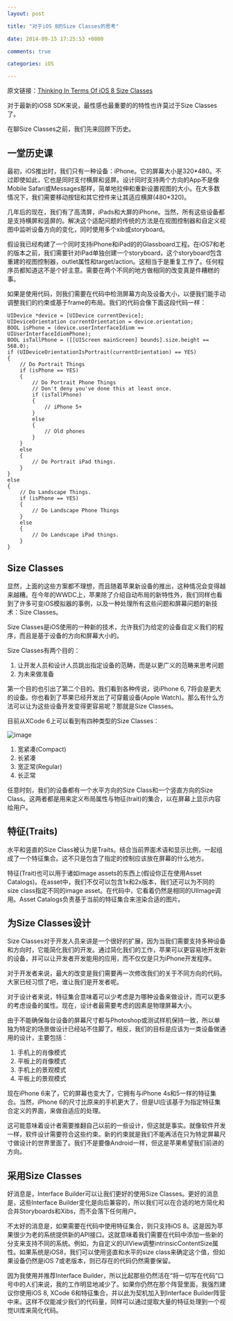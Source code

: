 ```yaml
---
layout: post

title: "对于iOS 8的Size Classes的思考"

date: 2014-09-15 17:25:53 +0800

comments: true

categories: iOS

---
```


原文链接：[Thinking In Terms Of iOS 8 Size Classes](http://carpeaqua.com/2014/06/14/thinking-in-terms-of-ios-8-size-classes/)

对于最新的iOS8 SDK来说，最性感也最重要的的特性也许莫过于Size Classes了。

在聊Size Classes之前，我们先来回顾下历史。

## 一堂历史课

最初，iOS推出时，我们只有一种设备：iPhone。它的屏幕大小是320\*480。不过即使如此，它也是同时支付横屏和竖屏。设计同时支持两个方向的App不是像Mobile Safari或Messages那样，简单地拉伸和重新设置视图的大小。在大多数情况下，我们需要移动按钮和其它控件来让其适应横屏(480\*320)。

几年后的现在，我们有了高清屏，iPads和大屏的iPhone。当然，所有这些设备都是支持横屏和竖屏的。解决这个适配问题的传统的方法是在视图控制器和自定义视图中监听设备方向的变化，同时使用多个xib或storyboard。

假设我已经构建了一个同时支持iPhone和iPad的的Glassboard工程。在iOS7和老的版本之前，我们需要针对iPad单独创建一个storyboard，这个storyboard包含重建的视图控制器，outlet属性和target/action。这相当于是重复工作了。任何程序员都知道这不是个好主意。需要在两个不同的地方做相同的改变真是件糟糕的事。

如果是使用代码，则我们需要在代码中检测屏幕方向及设备大小，以便我们能手动调整我们的约束或基于frame的布局。我们的代码会像下面这段代码一样：

	UIDevice *device = [UIDevice currentDevice];
    UIDeviceOrientation currentOrientation = device.orientation;
    BOOL isPhone = (device.userInterfaceIdiom == UIUserInterfaceIdiomPhone);
    BOOL isTallPhone = ([[UIScreen mainScreen] bounds].size.height == 568.0);
    if (UIDeviceOrientationIsPortrait(currentOrientation) == YES)
    {
        // Do Portrait Things
        if (isPhone == YES)
        {
            // Do Portrait Phone Things
            // Don't deny you've done this at least once.
            if (isTallPhone)
            {
                // iPhone 5+
            }
            else
            {
                // Old phones
            }
        }
        else
        {
            // Do Portrait iPad things.
        }
    }
    else
    {
        // Do Landscape Things.
        if (isPhone == YES)
        {
            // Do Landscape Phone Things
        }
        else
        {
            // Do Landscape iPad things.
        }
    }
    
## Size Classes
显然，上面的这些方案都不理想，而且随着苹果新设备的推出，这种情况会变得越来越糟。在今年的WWDC上，苹果除了介绍自动布局的新特性外，我们同样也看到了许多可变iOS模拟器的事例，以及一种处理所有这些问题和屏幕问题的新技术：Size Classes。

Size Classes是iOS使用的一种新的技术，允许我们为给定的设备自定义我们的程序，而且是基于设备的方向和屏幕大小的。

Size Classes有两个目的：

1. 让开发人员和设计人员跳出指定设备的范畴，而是以更广义的范畴来思考问题
2. 为未来做准备

第一个目的也引出了第二个目的。我们看到各种传说，说iPhone 6, 7将会是更大的设备。你也看到了苹果已经开发出了可穿戴设备(Apple Watch)。那么有什么方法可以让为这些设备开发变得更容易呢？那就是Size Classes。

目前从XCode 6上可以看到有四种类型的Size Classes：

![image](http://cdn.carpeaqua.com.s3.amazonaws.com/images/size-classes/size_class_chart.jpg)

1. 宽紧凑(Compact)
2. 长紧凑
3. 宽正常(Regular)
4. 长正常

任意时刻，我们的设备都有一个水平方向的Size Class和一个竖直方向的Size Class。这两者都是用来定义布局属性与物征(trait)的集合，以在屏幕上显示内容给用户。

## 特征(Traits)
水平和竖直的Size Class被认为是Traits。结合当前界面术语和显示比例，一起组成了一个特征集合。这不只是包含了指定的控制应该放在屏幕的什么地方。

特征(Trait)也可以用于诸如image assets的东西上(假设你正在使用Asset Catalogs)。在asset中，我们不仅可以包含1x和2x版本，我们还可以为不同的size class指定不同的image asset。在代码中，它看着仍然是相同的UIImage调用。Asset Catalogs负责基于当前的特征集合来渲染合适的图片。

## 为Size Classes设计
Size Classes对于开发人员来讲是一个很好的扩展，因为当我们需要支持多种设备和方向时，它能简化我们的开发。通过简化我们的工作，苹果可以更容易地开发新的设备，并可以让开发者开发能用的应用，而不仅仅是只为iPhone开发程序。

对于开发者来说，最大的改变是我们需要再一次修改我们的关于不同方向的代码。大家已经习惯了吧，谁让我们是开发者呢。

对于设计者来说，特征集合意味着可以少考虑是为哪种设备来做设计，而可以更多的考虑设备的属性。现在，设计者最需要考虑的因素是物理屏幕大小。

由于不能确保每台设备的屏幕尺寸都与Photoshop或测试样机保持一致，所以单独为特定的场景做设计已经站不住脚了。相反，我们的目标是应该为一类设备做通用的设计，主要包括：

1. 手机上的肖像模式
2. 平板上的肖像模式
3. 手机上的景观模式
4. 平板上的景观模式

现在iPhone 6来了，它的屏幕也变大了，它拥有与iPhone 4s和5一样的特征集合。当然，iPhone 6的尺寸比原来的手机更大了，但是UI应该基于为指定特征集合定义的界面，来做自适应的处理。

这可能意味着设计者需要推翻自己以前的一些设计，但这就是事实。就像软件开发一样，软件设计需要符合这些约束。新的约束就是我们不能再活在只为特定屏幕尺寸做设计的世界里面了。我们不是要像Android一样，但这是苹果希望我们前进的方向。

## 采用Size Classes

好消息是，Interface Builder可以让我们更好的使用Size Classes。更好的消息是，这些Interface Builder变化是向后兼容的，所以我们可以在合适的地方简化和合并Storyboards和Xibs，而不会落下任何用户。

不太好的消息是，如果需要在代码中使用特征集合，则只支持iOS 8。这是因为苹果很少为老的系统提供新的API接口。这就意味着我们需要在代码中添加一些新的分支来支持不同的系统。例如，为自定义的UIView调整intrinsicContentSize属性。如果系统是iOS8，我们可以使用竖直和水平的size class来确定这个值，但如果设备仍然是iOS 7或老版本，则已存在的代码仍然需要保留。

因为我使用并推荐Interface Builder，所以比起那些仍然活在“将一切写在代码”口号中的人们来说，我的工作明显地减少了。如果你仍然在那个阵营里面，我强烈建议你使用iOS 8, XCode 6和特征集合，并以此为契机加入到Interface Builder阵营中来。这样不仅能减少我们的代码量，同样可以通过提取大量的特征处理到一个视觉UI库来简化代码。
